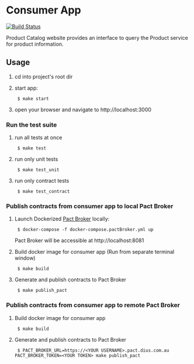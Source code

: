 # Consumer App

[![Build Status](https://travis-ci.com/shilgam/pact-demo-consumer.svg?branch=master)](https://travis-ci.com/shilgam/pact-demo-consumer)

Product Catalog website provides an interface to query the Product service for product information.

## Usage

1. cd into project's root dir

1. start app:

        $ make start

1. open your browser and navigate to http://localhost:3000


### Run the test suite

1. run all tests at once

        $ make test

1. run only unit tests

        $ make test_unit

1. run only contract tests

        $ make test_contract


### Publish contracts from consumer app to **local** Pact Broker

1. Launch Dockerized [Pact Broker](https://github.com/DiUS/pact_broker-docker) locally:

        $ docker-compose -f docker-compose.pactBroker.yml up
    Pact Broker will be accessible at http://localhost:8081

1. Build docker image for consumer app (Run from separate terminal window)

        $ make build

1. Generate and publish contracts to Pact Broker

        $ make publish_pact

### Publish contracts from consumer app to **remote** Pact Broker

1. Build docker image for consumer app

        $ make build

1. Generate and publish contracts to Pact Broker

        $ PACT_BROKER_URL=https://<YOUR USERNAME>.pact.dius.com.au PACT_BROKER_TOKEN=<YOUR TOKEN> make publish_pact
